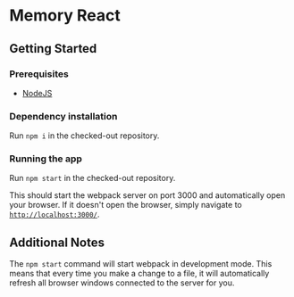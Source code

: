 # Memory React

## Getting Started

### Prerequisites
* [NodeJS](https://nodejs.org/en/download/)

### Dependency installation
Run `npm i` in the checked-out repository.

### Running the app
Run `npm start` in the checked-out repository.

This should start the webpack server on port 3000 and automatically open your browser.  If it doesn't open the browser, simply navigate to [`http://localhost:3000/`](http://localhost:3000/).

## Additional Notes
The `npm start` command will start webpack in development mode.  This means that every time you make a change to a file, it will automatically refresh all browser windows connected to the server for you.
